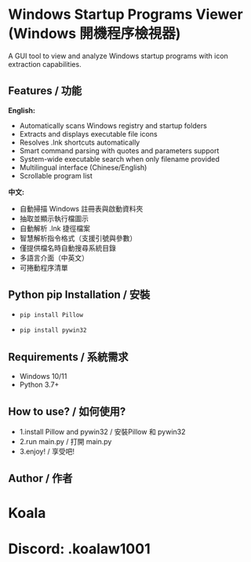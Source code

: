 # Windows Startup Programs Viewer (Windows 開機程序檢視器)

A GUI tool to view and analyze Windows startup programs with icon extraction capabilities.

## Features / 功能

**English:**
- Automatically scans Windows registry and startup folders
- Extracts and displays executable file icons
- Resolves .lnk shortcuts automatically  
- Smart command parsing with quotes and parameters support
- System-wide executable search when only filename provided
- Multilingual interface (Chinese/English)
- Scrollable program list

**中文:**
- 自動掃描 Windows 註冊表與啟動資料夾
- 抽取並顯示執行檔圖示
- 自動解析 .lnk 捷徑檔案
- 智慧解析指令格式（支援引號與參數）
- 僅提供檔名時自動搜尋系統目錄
- 多語言介面（中英文）
- 可捲動程序清單
## Python pip Installation / 安裝
   - ```cmd
     pip install Pillow
   - ```cmd
     pip install pywin32
## Requirements / 系統需求

- Windows 10/11
- Python 3.7+
## How to use? / 如何使用?
- 1.install Pillow and pywin32 / 安裝Pillow 和 pywin32
- 2.run  main.py / 打開 main.py
- 3.enjoy! / 享受吧!

## Author / 作者
# Koala
# Discord: .koalaw1001
